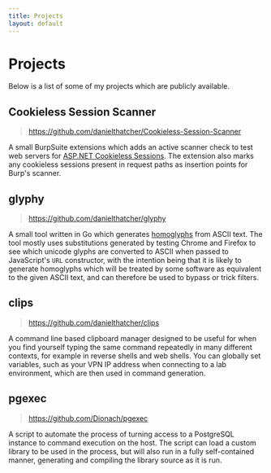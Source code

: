```yaml
---
title: Projects
layout: default
---
```


# Projects
Below is a list of some of my projects which are publicly available.

## Cookieless Session Scanner
> <https://github.com/danielthatcher/Cookieless-Session-Scanner>

A small BurpSuite extensions which adds an active scanner check to test web servers for [ASP.NET Cookieless Sessions](https://docs.microsoft.com/en-us/previous-versions/dotnet/articles/aa479315(v=msdn.10)). The extension also marks any cookieless sessions present in request paths as insertion points for Burp's scanner.

## glyphy
> <https://github.com/danielthatcher/glyphy>

A small tool written in Go which generates [homoglyphs](https://en.wikipedia.org/wiki/Homoglyph) from ASCII text. The tool mostly uses substitutions generated by testing Chrome and Firefox to see which unicode glyphs are converted to ASCII when passed to JavaScript's `URL` constructor, with the intention being that it is likely to generate homoglyphs which will be treated by some software as equivalent to the given ASCII text, and can therefore be used to bypass or trick filters.

## clips
> <https://github.com/danielthatcher/clips>

A command line based clipboard manager designed to be useful for when you find yourself typing the same command repeatedly in many different contexts, for example in reverse shells and web shells. You can globally set variables, such as your VPN IP address when connecting to a lab environment, which are then used in command generation.

## pgexec
> <https://github.com/Dionach/pgexec>

A script to automate the process of turning access to a PostgreSQL instance to command execution on the host. The script can load a custom library to be used in the process, but will also run in a fully self-contained manner, generating and compiling the library source as it is run.